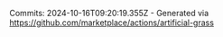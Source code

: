 Commits: 2024-10-16T09:20:19.355Z - Generated via https://github.com/marketplace/actions/artificial-grass
<br>
